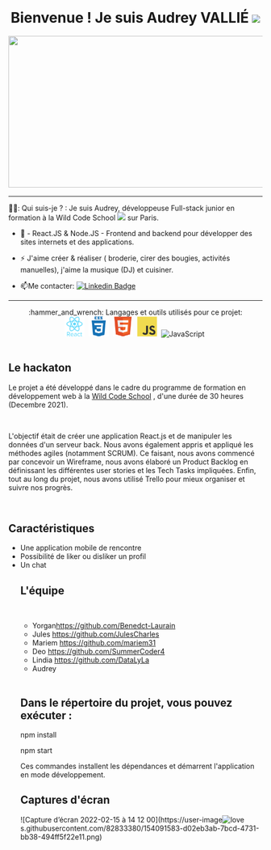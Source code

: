 
<header><link rel="stylesheet" href="https://cdn.jsdelivr.net/gh/devicons/devicon@v2.14.0/devicon.min.css"></header>

<div align="center">
 <h1>
 Bienvenue ! Je suis Audrey VALLIÉ
 <img src="https://media.giphy.com/media/hvRJCLFzcasrR4ia7z/giphy.gif" width="30px"/>
</h1>
</div>

                                                                                                                                
                                                                                                                  
<div align="center">
  <img src="https://media.giphy.com/media/mUtfRO0EkV7fZyTs0G/giphy.gif" width="600" height="300"/>
</div>

<hr/>

👩‍💻: Qui suis-je ? : Je suis Audrey, développeuse Full-stack junior en formation à la Wild Code School <img src="https://media.giphy.com/media/WUlplcMpOCEmTGBtBW/giphy.gif" width="30"> sur Paris.
  
- :telescope: - React.JS & Node.JS - Frontend and backend pour développer des sites internets et des applications.

- :zap: J'aime créer & réaliser ( broderie, cirer des bougies, activités manuelles), j'aime la musique (DJ) et cuisiner.

- :mailbox:Me contacter: [![Linkedin Badge](https://img.shields.io/badge/-Audrey-blue?style=flat&logo=Linkedin&logoColor=white)](https://www.linkedin.com/in/audrey-valli%C3%A9-26a65118b/)
                                                                                    
                                                                                  
<hr/>
<div align="center">
:hammer_and_wrench: Langages et outils utilisés pour ce projet:
<div>
   <img src="https://github.com/devicons/devicon/blob/master/icons/react/react-original-wordmark.svg" title="React" alt="React" width="40" height="40"/>&nbsp;
  <img src="https://github.com/devicons/devicon/blob/master/icons/css3/css3-plain-wordmark.svg"  title="CSS3" alt="CSS" width="40" height="40"/>&nbsp;
  <img src="https://github.com/devicons/devicon/blob/master/icons/html5/html5-original.svg" title="HTML5" alt="HTML" width="40" height="40"/>&nbsp;
  <img src="https://github.com/devicons/devicon/blob/master/icons/javascript/javascript-original.svg" title="JavaScript" alt="JavaScript" width="40" height="40"/>&nbsp;
<img src="https://cdn.jsdelivr.net/gh/devicons/devicon/icons/git/git-original.svg" title="git" alt="JavaScript" width="40" height="40"/>&nbsp;

</div>
</div>


<br/>
<h2> Le hackaton </h2>

<p>Le projet a été développé dans le cadre du programme de formation en développement web
à la <a href="https://www.wildcodeschool.com/">Wild Code School</a> , d'une durée de 30 heures (Decembre 2021).</p>
</br>
<p>
L'objectif était de créer une application React.js et de manipuler les données d'un serveur back. Nous avons également 
appris et appliqué les méthodes agiles (notamment SCRUM). Ce faisant, nous avons commencé par concevoir un Wireframe, nous avons élaboré 
un Product Backlog en définissant les différentes 
user stories et les Tech Tasks impliquées. Enfin, tout au long du projet, nous avons utilisé Trello pour mieux organiser et suivre nos progrès.</p>
</br>
  
<h2>Caractéristiques</h2>
<ul>
 <li>Une application mobile de rencontre</li>
 <li>Possibilité de liker ou disliker un profil </li>
 <li>Un chat</li>
 
<h2> L'équipe </h2>

<br/>
<ul>
 <li>Yorgan<a href=</a>https://github.com/Benedct-Laurain</a></li>
   <li>Jules <a href=</a>https://github.com/JulesCharles</a></li>
 <li>Mariem <a href=</a>https://github.com/mariem31</a></li>
 <li>Deo <a href=</a>https://github.com/SummerCoder4</a></li>
 <li>Lindia <a href=</a>https://github.com/DataLyLa</a></li>
   <li>Audrey</li>
</ul>
<br/>

 <h2>Dans le répertoire du projet, vous pouvez exécuter :</h2>
<p>npm install</p>
<p>npm start<p>
Ces commandes installent les dépendances et démarrent l'application en mode développement.
<h2>Captures d'écran</h2>

![Capture d’écran 2022-02-15 à 14 12 00](https://user-image![love](https://user-images.githubusercontent.com/82833380/154092625-322dd47a-bdf4-4bd3-8213-04621a2cd3ce.jpg)
s.githubusercontent.com/82833380/154091583-d02eb3ab-7bcd-4731-bb38-494ff5f22e11.png)
